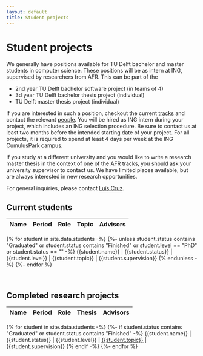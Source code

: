```yaml
---
layout: default
title: Student projects
---
```


# Student projects

We generally have positions available for TU Delft bachelor and master students in computer science.
These positions will be as intern at ING, supervised by researchers from AFR.
This can be part of the

- 2nd year TU Delft bachelor software project (in teams of 4)
- 3d year TU Delft bachelor thesis project (individual)
- TU Delft master thesis project (individual)

If you are interested in such a position, checkout the current [tracks](tracks.html) and contact the relevant [people](people.html). You will be hired as ING intern during your project, which includes an ING selection procedure. Be sure to contact us at least two months before the intended starting date of your project.
For all projects, it is required to spend at least 4 days per week at the ING CumulusPark campus.

If you study at a different university and you would like to write a research master thesis in the context of one of the AFR tracks, you should ask your university supervisor to contact us. We have limited places available, but are always interested in new research opportunities.

For general inquiries, please contact [Luís Cruz].


## Current students

Name | Period | Role | Topic | Advisors
--|--|--|--|--
{% for student in site.data.students -%}
{%- unless student.status contains "Graduated" or student.status contains "Finished" or student.level == "PhD" or student.status == "" -%}
{{student.name}}     | {{student.status}} | {{student.level}} | {{student.topic}} | {{student.supervision}}
{% endunless -%}
{%- endfor %}

<br/>

## Completed research projects

Name | Period | Role | Thesis       | Advisors
-----|--------|------|--------------|----------
{% for student in site.data.students -%}
{%- if student.status contains "Graduated" or student.status contains "Finished" -%}
{{student.name}}     | {{student.status}} | {{student.level}} | [{{student.topic}}]({{student.link}}) | {{student.supervision}}
{% endif -%}
{%- endfor %}




[Luís Cruz]: https://luiscruz.github.io
